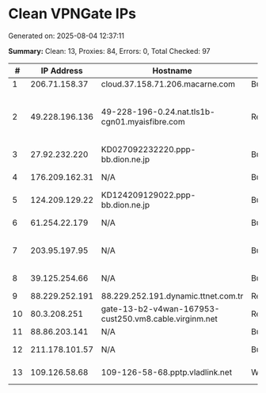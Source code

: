 # Clean VPNGate IPs
Generated on: 2025-08-04 12:37:11

**Summary:** Clean: 13, Proxies: 84, Errors: 0, Total Checked: 97

| # | IP Address | Hostname | Type | Country | Provider |
|---|------------|----------|------|---------|----------|
| 1 | 206.71.158.37 | cloud.37.158.71.206.macarne.com | Business | NL | Macarne LLC |
| 2 | 49.228.196.136 | 49-228-196-0.24.nat.tls1b-cgn01.myaisfibre.com | Residential | TH | ADVANCED WIRELESS NETWORK COMPANY LIMITED |
| 3 | 27.92.232.220 | KD027092232220.ppp-bb.dion.ne.jp | Business | JP | KDDI CORPORATION |
| 4 | 176.209.162.31 | N/A | Business | RU | PJSC Rostelecom |
| 5 | 124.209.129.22 | KD124209129022.ppp-bb.dion.ne.jp | Business | JP | KDDI CORPORATION |
| 6 | 61.254.22.179 | N/A | Business | KR | SK Broadband Co Ltd |
| 7 | 203.95.197.95 | N/A | Business | KH | Today Communication Co.,Ltd |
| 8 | 39.125.254.66 | N/A | Business | KR | SK Broadband Co Ltd |
| 9 | 88.229.252.191 | 88.229.252.191.dynamic.ttnet.com.tr | Residential | TR | TTNet A.S. |
| 10 | 80.3.208.251 | gate-13-b2-v4wan-167953-cust250.vm8.cable.virginm.net | Residential | GB | Virgin Media Limited |
| 11 | 88.86.203.141 | N/A | Business | RU | INSYS LLC |
| 12 | 211.178.101.57 | N/A | Business | KR | SK Broadband Co Ltd |
| 13 | 109.126.58.68 | 109-126-58-68.pptp.vladlink.net | Wireless | RU | Krivets Sergey Sergeevich |
